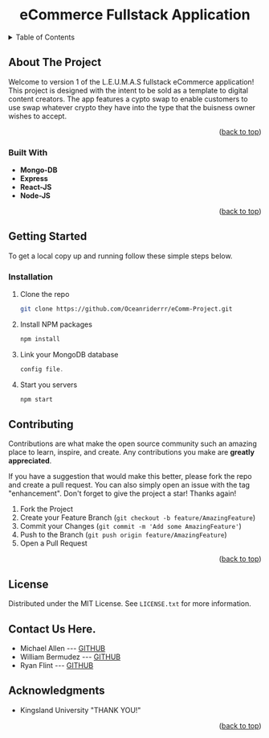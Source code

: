 <div align="center">
<h1 align="center">eCommerce Fullstack Application</h1>
</div>

<!-- TABLE OF CONTENTS -->
<details>
  <summary>Table of Contents</summary>
  <ol>
    <li>
      <a href="#about-the-project">About The Project</a>
      <ul>
        <li><a href="#built-with">Built With</a></li>
      </ul>
    </li>
    <li>
      <a href="#getting-started">Getting Started</a>
      <ul>
        <li><a href="#prerequisites">Prerequisites</a></li>
        <li><a href="#installation">Installation</a></li>
      </ul>
    </li>
    <li><a href="#usage">Usage</a></li>
    <li><a href="#roadmap">Roadmap</a></li>
    <li><a href="#contributing">Contributing</a></li>
    <li><a href="#license">License</a></li>
    <li><a href="#contact">Contact</a></li>
    <li><a href="#acknowledgments">Acknowledgments</a></li>
  </ol>
</details>



<!-- ABOUT THE PROJECT -->
## About The Project

<p>Welcome to version 1 of the L.E.U.M.A.S fullstack eCommerce application! This project is designed with the intent to be sold as a template to digital content creators. 
The app features a cypto swap to enable customers to use swap whatever crypto they have into the type that the buisness owner wishes to accept.</p>

<p align="right">(<a href="#readme-top">back to top</a>)</p>



### Built With

* <b >Mongo-DB</b>
* <b>Express</b>
* <b>React-JS</b>
* <b>Node-JS</b>

<p align="right">(<a href="#readme-top">back to top</a>)</p>


<!-- GETTING STARTED -->
## Getting Started


To get a local copy up and running follow these simple steps below.


### Installation

1. Clone the repo
   ```sh
   git clone https://github.com/Oceanriderrr/eComm-Project.git
   ```
2. Install NPM packages
   ```sh
   npm install
   ```
3. Link your MongoDB database
   ```js
   config file.
   ```
3. Start you servers
   ```js
   npm start
   ```


<!-- CONTRIBUTING -->
## Contributing

Contributions are what make the open source community such an amazing place to learn, inspire, and create. Any contributions you make are **greatly appreciated**.

If you have a suggestion that would make this better, please fork the repo and create a pull request. You can also simply open an issue with the tag "enhancement".
Don't forget to give the project a star! Thanks again!

1. Fork the Project
2. Create your Feature Branch (`git checkout -b feature/AmazingFeature`)
3. Commit your Changes (`git commit -m 'Add some AmazingFeature'`)
4. Push to the Branch (`git push origin feature/AmazingFeature`)
5. Open a Pull Request

<p align="right">(<a href="#readme-top">back to top</a>)</p>



<!-- LICENSE -->
## License

Distributed under the MIT License. See `LICENSE.txt` for more information.


<!-- CONTACT -->
## Contact Us Here.

* Michael Allen --- <a href="https://github.com/Oceanriderrr">GITHUB</a>
* William Bermudez --- <a href="https://github.com/william7829">GITHUB</a>
* Ryan Flint --- <a href="https://github.com/Flintryan82">GITHUB</a>



<!-- ACKNOWLEDGMENTS -->
## Acknowledgments

* Kingsland University "THANK YOU!"


<p align="right">(<a href="#readme-top">back to top</a>)</p>


